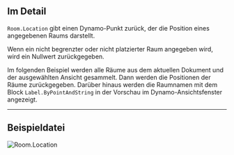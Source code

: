 ## Im Detail
`Room.Location` gibt einen Dynamo-Punkt zurück, der die Position eines angegebenen Raums darstellt.

Wenn ein nicht begrenzter oder nicht platzierter Raum angegeben wird, wird ein Nullwert zurückgegeben.

Im folgenden Beispiel werden alle Räume aus dem aktuellen Dokument und der ausgewählten Ansicht gesammelt. Dann werden die Positionen der Räume zurückgegeben. Darüber hinaus werden die Raumnamen mit dem Block `Label.ByPointAndString` in der Vorschau im Dynamo-Ansichtsfenster angezeigt.

___
## Beispieldatei

![Room.Location](./Revit.Elements.Room.Location_img.jpg)
